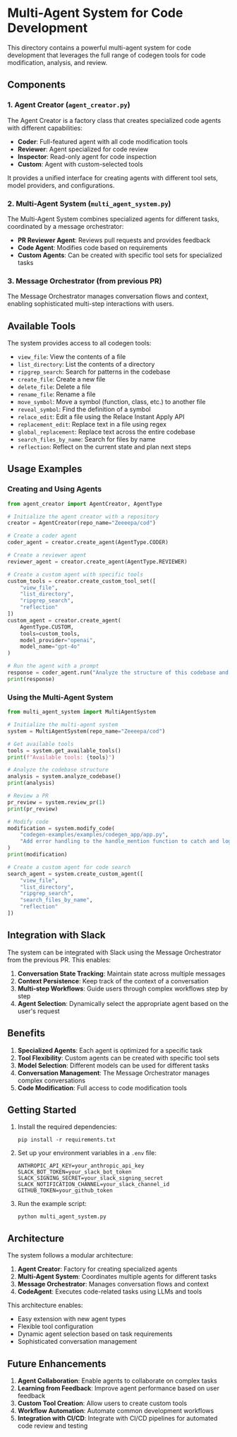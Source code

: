 # Multi-Agent System for Code Development

This directory contains a powerful multi-agent system for code development that leverages the full range of codegen tools for code modification, analysis, and review.

## Components

### 1. Agent Creator (`agent_creator.py`)

The Agent Creator is a factory class that creates specialized code agents with different capabilities:

- **Coder**: Full-featured agent with all code modification tools
- **Reviewer**: Agent specialized for code review
- **Inspector**: Read-only agent for code inspection
- **Custom**: Agent with custom-selected tools

It provides a unified interface for creating agents with different tool sets, model providers, and configurations.

### 2. Multi-Agent System (`multi_agent_system.py`)

The Multi-Agent System combines specialized agents for different tasks, coordinated by a message orchestrator:

- **PR Reviewer Agent**: Reviews pull requests and provides feedback
- **Code Agent**: Modifies code based on requirements
- **Custom Agents**: Can be created with specific tool sets for specialized tasks

### 3. Message Orchestrator (from previous PR)

The Message Orchestrator manages conversation flows and context, enabling sophisticated multi-step interactions with users.

## Available Tools

The system provides access to all codegen tools:

- `view_file`: View the contents of a file
- `list_directory`: List the contents of a directory
- `ripgrep_search`: Search for patterns in the codebase
- `create_file`: Create a new file
- `delete_file`: Delete a file
- `rename_file`: Rename a file
- `move_symbol`: Move a symbol (function, class, etc.) to another file
- `reveal_symbol`: Find the definition of a symbol
- `relace_edit`: Edit a file using the Relace Instant Apply API
- `replacement_edit`: Replace text in a file using regex
- `global_replacement`: Replace text across the entire codebase
- `search_files_by_name`: Search for files by name
- `reflection`: Reflect on the current state and plan next steps

## Usage Examples

### Creating and Using Agents

```python
from agent_creator import AgentCreator, AgentType

# Initialize the agent creator with a repository
creator = AgentCreator(repo_name="Zeeeepa/cod")

# Create a coder agent
coder_agent = creator.create_agent(AgentType.CODER)

# Create a reviewer agent
reviewer_agent = creator.create_agent(AgentType.REVIEWER)

# Create a custom agent with specific tools
custom_tools = creator.create_custom_tool_set([
    "view_file", 
    "list_directory", 
    "ripgrep_search", 
    "reflection"
])
custom_agent = creator.create_agent(
    AgentType.CUSTOM, 
    tools=custom_tools,
    model_provider="openai",
    model_name="gpt-4o"
)

# Run the agent with a prompt
response = coder_agent.run("Analyze the structure of this codebase and summarize the main components.")
print(response)
```

### Using the Multi-Agent System

```python
from multi_agent_system import MultiAgentSystem

# Initialize the multi-agent system
system = MultiAgentSystem(repo_name="Zeeeepa/cod")

# Get available tools
tools = system.get_available_tools()
print(f"Available tools: {tools}")

# Analyze the codebase structure
analysis = system.analyze_codebase()
print(analysis)

# Review a PR
pr_review = system.review_pr(1)
print(pr_review)

# Modify code
modification = system.modify_code(
    "codegen-examples/examples/codegen_app/app.py",
    "Add error handling to the handle_mention function to catch and log any exceptions."
)
print(modification)

# Create a custom agent for code search
search_agent = system.create_custom_agent([
    "view_file", 
    "list_directory", 
    "ripgrep_search", 
    "search_files_by_name",
    "reflection"
])
```

## Integration with Slack

The system can be integrated with Slack using the Message Orchestrator from the previous PR. This enables:

1. **Conversation State Tracking**: Maintain state across multiple messages
2. **Context Persistence**: Keep track of the context of a conversation
3. **Multi-step Workflows**: Guide users through complex workflows step by step
4. **Agent Selection**: Dynamically select the appropriate agent based on the user's request

## Benefits

1. **Specialized Agents**: Each agent is optimized for a specific task
2. **Tool Flexibility**: Custom agents can be created with specific tool sets
3. **Model Selection**: Different models can be used for different tasks
4. **Conversation Management**: The Message Orchestrator manages complex conversations
5. **Code Modification**: Full access to code modification tools

## Getting Started

1. Install the required dependencies:
   ```
   pip install -r requirements.txt
   ```

2. Set up your environment variables in a `.env` file:
   ```
   ANTHROPIC_API_KEY=your_anthropic_api_key
   SLACK_BOT_TOKEN=your_slack_bot_token
   SLACK_SIGNING_SECRET=your_slack_signing_secret
   SLACK_NOTIFICATION_CHANNEL=your_slack_channel_id
   GITHUB_TOKEN=your_github_token
   ```

3. Run the example script:
   ```
   python multi_agent_system.py
   ```

## Architecture

The system follows a modular architecture:

1. **Agent Creator**: Factory for creating specialized agents
2. **Multi-Agent System**: Coordinates multiple agents for different tasks
3. **Message Orchestrator**: Manages conversation flows and context
4. **CodeAgent**: Executes code-related tasks using LLMs and tools

This architecture enables:
- Easy extension with new agent types
- Flexible tool configuration
- Dynamic agent selection based on task requirements
- Sophisticated conversation management

## Future Enhancements

1. **Agent Collaboration**: Enable agents to collaborate on complex tasks
2. **Learning from Feedback**: Improve agent performance based on user feedback
3. **Custom Tool Creation**: Allow users to create custom tools
4. **Workflow Automation**: Automate common development workflows
5. **Integration with CI/CD**: Integrate with CI/CD pipelines for automated code review and testing